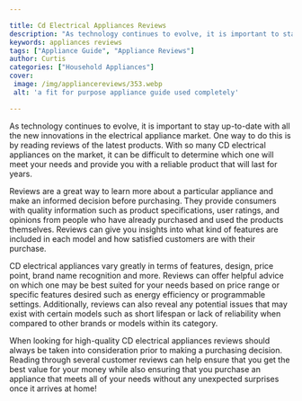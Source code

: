 ```yaml
---

title: Cd Electrical Appliances Reviews
description: "As technology continues to evolve, it is important to stay up-to-date with all the new innovations in the electrical appliance mar...read now to learn more"
keywords: appliances reviews
tags: ["Appliance Guide", "Appliance Reviews"]
author: Curtis
categories: ["Household Appliances"]
cover: 
 image: /img/appliancereviews/353.webp
 alt: 'a fit for purpose appliance guide used completely'

---
```


As technology continues to evolve, it is important to stay up-to-date with all the new innovations in the electrical appliance market. One way to do this is by reading reviews of the latest products. With so many CD electrical appliances on the market, it can be difficult to determine which one will meet your needs and provide you with a reliable product that will last for years. 

Reviews are a great way to learn more about a particular appliance and make an informed decision before purchasing. They provide consumers with quality information such as product specifications, user ratings, and opinions from people who have already purchased and used the products themselves. Reviews can give you insights into what kind of features are included in each model and how satisfied customers are with their purchase. 

CD electrical appliances vary greatly in terms of features, design, price point, brand name recognition and more. Reviews can offer helpful advice on which one may be best suited for your needs based on price range or specific features desired such as energy efficiency or programmable settings. Additionally, reviews can also reveal any potential issues that may exist with certain models such as short lifespan or lack of reliability when compared to other brands or models within its category. 

When looking for high-quality CD electrical appliances reviews should always be taken into consideration prior to making a purchasing decision. Reading through several customer reviews can help ensure that you get the best value for your money while also ensuring that you purchase an appliance that meets all of your needs without any unexpected surprises once it arrives at home!
